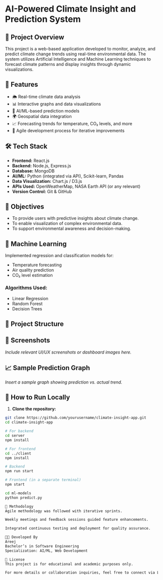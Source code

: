 # AI-Powered Climate Insight and Prediction System

## 📌 Project Overview
This project is a web-based application developed to monitor, analyze, and predict climate change trends using real-time environmental data. The system utilizes Artificial Intelligence and Machine Learning techniques to forecast climate patterns and display insights through dynamic visualizations.

## 🚀 Features
- 🌦️ Real-time climate data analysis
- 📊 Interactive graphs and data visualizations
- 🤖 AI/ML-based prediction models
- 🌍 Geospatial data integration
- 📈 Forecasting trends for temperature, CO₂ levels, and more
- 🔄 Agile development process for iterative improvements

## 🛠️ Tech Stack
- **Frontend:** React.js
- **Backend:** Node.js, Express.js
- **Database:** MongoDB
- **AI/ML:** Python (integrated via API), Scikit-learn, Pandas
- **Data Visualization:** Chart.js / D3.js
- **APIs Used:** OpenWeatherMap, NASA Earth API (or any relevant)
- **Version Control:** Git & GitHub

## 🎯 Objectives
- To provide users with predictive insights about climate change.
- To enable visualization of complex environmental data.
- To support environmental awareness and decision-making.

## 🧠 Machine Learning
Implemented regression and classification models for:
- Temperature forecasting
- Air quality prediction
- CO₂ level estimation

### Algorithms Used:
- Linear Regression
- Random Forest
- Decision Trees

## 📁 Project Structure


## 📸 Screenshots
*Include relevant UI/UX screenshots or dashboard images here.*

## 📈 Sample Prediction Graph
*Insert a sample graph showing prediction vs. actual trend.*

## 🧪 How to Run Locally

1. **Clone the repository:**
```bash
git clone https://github.com/yourusername/climate-insight-app.git
cd climate-insight-app

# For backend
cd server
npm install

# For frontend
cd ../client
npm install

# Backend
npm run start

# Frontend (in a separate terminal)
npm start

cd ml-models
python predict.py

📌 Methodology
Agile methodology was followed with iterative sprints.

Weekly meetings and feedback sessions guided feature enhancements.

Integrated continuous testing and deployment for quality assurance.

👩‍💻 Developed By
Areej
Bachelor’s in Software Engineering
Specialization: AI/ML, Web Development

📜 License
This project is for educational and academic purposes only.

For more details or collaboration inquiries, feel free to connect via LinkedIn or email.
